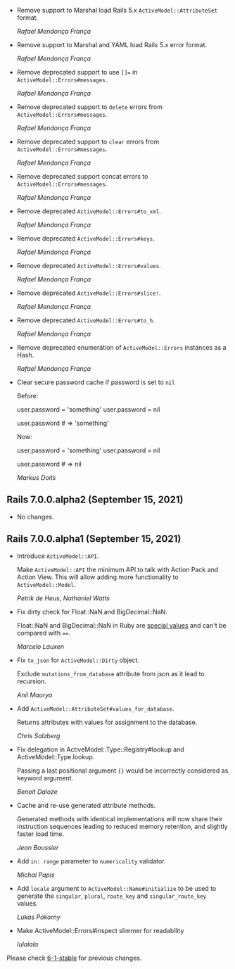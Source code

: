 *   Remove support to Marshal load Rails 5.x `ActiveModel::AttributeSet` format.

    *Rafael Mendonça França*

*   Remove support to Marshal and YAML load Rails 5.x error format.

    *Rafael Mendonça França*

*   Remove deprecated support to use `[]=` in `ActiveModel::Errors#messages`.

    *Rafael Mendonça França*

*   Remove deprecated support to `delete` errors from `ActiveModel::Errors#messages`.

    *Rafael Mendonça França*

*   Remove deprecated support to `clear` errors from `ActiveModel::Errors#messages`.

    *Rafael Mendonça França*

*   Remove deprecated support concat errors to `ActiveModel::Errors#messages`.

    *Rafael Mendonça França*

*   Remove deprecated `ActiveModel::Errors#to_xml`.

    *Rafael Mendonça França*

*   Remove deprecated `ActiveModel::Errors#keys`.

    *Rafael Mendonça França*

*   Remove deprecated `ActiveModel::Errors#values`.

    *Rafael Mendonça França*

*   Remove deprecated `ActiveModel::Errors#slice!`.

    *Rafael Mendonça França*

*   Remove deprecated `ActiveModel::Errors#to_h`.

    *Rafael Mendonça França*

*   Remove deprecated enumeration of `ActiveModel::Errors` instances as a Hash.

    *Rafael Mendonça França*

*   Clear secure password cache if password is set to `nil`

    Before:

       user.password = 'something'
       user.password = nil

       user.password # => 'something'

    Now:

       user.password = 'something'
       user.password = nil

       user.password # => nil

    *Markus Doits*

## Rails 7.0.0.alpha2 (September 15, 2021) ##

*   No changes.


## Rails 7.0.0.alpha1 (September 15, 2021) ##

*   Introduce `ActiveModel::API`.

    Make `ActiveModel::API` the minimum API to talk with Action Pack and Action View.
    This will allow adding more functionality to `ActiveModel::Model`.

    *Petrik de Heus*, *Nathaniel Watts*

*   Fix dirty check for Float::NaN and BigDecimal::NaN.

    Float::NaN and BigDecimal::NaN in Ruby are [special values](https://bugs.ruby-lang.org/issues/1720)
    and can't be compared with `==`.

    *Marcelo Lauxen*

*   Fix `to_json` for `ActiveModel::Dirty` object.

    Exclude `mutations_from_database` attribute from json as it lead to recursion.

    *Anil Maurya*

*   Add `ActiveModel::AttributeSet#values_for_database`.

    Returns attributes with values for assignment to the database.

    *Chris Salzberg*

*   Fix delegation in ActiveModel::Type::Registry#lookup and ActiveModel::Type.lookup.

    Passing a last positional argument `{}` would be incorrectly considered as keyword argument.

    *Benoit Daloze*

*   Cache and re-use generated attribute methods.

    Generated methods with identical implementations will now share their instruction sequences
    leading to reduced memory retention, and slightly faster load time.

    *Jean Boussier*

*   Add `in: range`  parameter to `numericality` validator.

    *Michal Papis*

*   Add `locale` argument to `ActiveModel::Name#initialize` to be used to generate the `singular`,
   `plural`, `route_key` and `singular_route_key` values.

    *Lukas Pokorny*

*   Make ActiveModel::Errors#inspect slimmer for readability

    *lulalala*

Please check [6-1-stable](https://github.com/rails/rails/blob/6-1-stable/activemodel/CHANGELOG.md) for previous changes.
